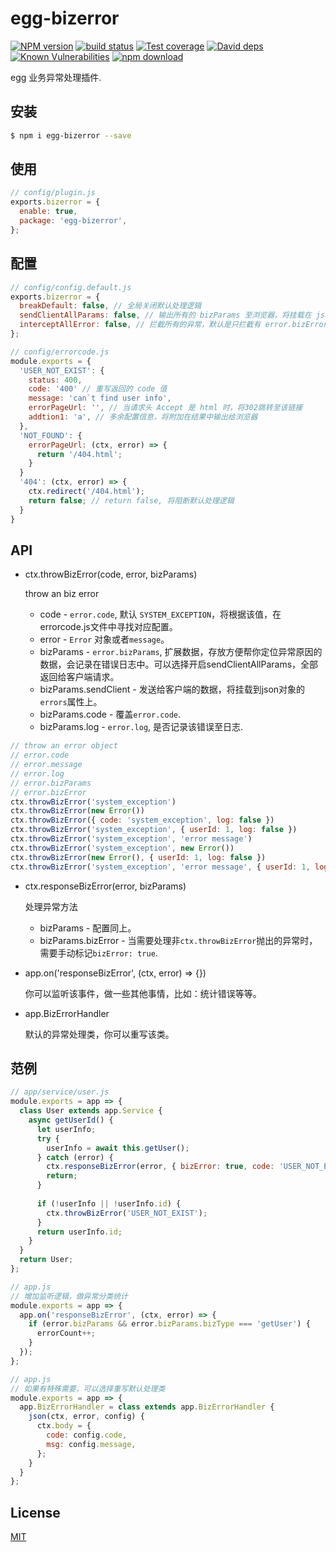 # egg-bizerror

[![NPM version][npm-image]][npm-url]
[![build status][travis-image]][travis-url]
[![Test coverage][codecov-image]][codecov-url]
[![David deps][david-image]][david-url]
[![Known Vulnerabilities][snyk-image]][snyk-url]
[![npm download][download-image]][download-url]

[npm-image]: https://img.shields.io/npm/v/egg-bizerror.svg?style=flat-square
[npm-url]: https://npmjs.org/package/egg-bizerror
[travis-image]: https://img.shields.io/travis/beliefgp/egg-bizerror.svg?style=flat-square
[travis-url]: https://travis-ci.org/beliefgp/egg-bizerror
[codecov-image]: https://img.shields.io/codecov/c/github/beliefgp/egg-bizerror.svg?style=flat-square
[codecov-url]: https://codecov.io/github/beliefgp/egg-bizerror?branch=master
[david-image]: https://img.shields.io/david/beliefgp/egg-bizerror.svg?style=flat-square
[david-url]: https://david-dm.org/beliefgp/egg-bizerror
[snyk-image]: https://snyk.io/test/npm/egg-bizerror/badge.svg?style=flat-square
[snyk-url]: https://snyk.io/test/npm/egg-bizerror
[download-image]: https://img.shields.io/npm/dm/egg-bizerror.svg?style=flat-square
[download-url]: https://npmjs.org/package/egg-bizerror

egg 业务异常处理插件.

## 安装

```bash
$ npm i egg-bizerror --save
```

## 使用

```js
// config/plugin.js
exports.bizerror = {
  enable: true,
  package: 'egg-bizerror',
};
```

## 配置

```js
// config/config.default.js
exports.bizerror = {
  breakDefault: false, // 全局关闭默认处理逻辑
  sendClientAllParams: false, // 输出所有的 bizParams 至浏览器，将挂载在 json 对象的 errors 属性上。
  interceptAllError: false, // 拦截所有的异常，默认是只拦截有 error.bizError=true 标记的异常
};

// config/errorcode.js
module.exports = {
  'USER_NOT_EXIST': {
    status: 400,
    code: '400' // 重写返回的 code 值
    message: 'can`t find user info',
    errorPageUrl: '', // 当请求头 Accept 是 html 时，将302跳转至该链接 
    addtion1: 'a', // 多余配置信息，将附加在结果中输出给浏览器
  },
  'NOT_FOUND': {
    errorPageUrl: (ctx, error) => {
      return '/404.html';
    }
  }
  '404': (ctx, error) => {
    ctx.redirect('/404.html');
    return false; // return false, 将阻断默认处理逻辑
  }
}
```

## API

* ctx.throwBizError(code, error, bizParams)

  throw an biz error

  * code - `error.code`, 默认 `SYSTEM_EXCEPTION`，将根据该值，在errorcode.js文件中寻找对应配置。
  * error - `Error` 对象或者`message`。
  * bizParams - `error.bizParams`, 扩展数据，存放方便帮你定位异常原因的数据，会记录在错误日志中。可以选择开启sendClientAllParams，全部返回给客户端请求。
  * bizParams.sendClient - 发送给客户端的数据，将挂载到json对象的`errors`属性上。
  * bizParams.code - 覆盖`error.code`.
  * bizParams.log - `error.log`, 是否记录该错误至日志.

```js
// throw an error object
// error.code
// error.message
// error.log
// error.bizParams
// error.bizError
ctx.throwBizError('system_exception')
ctx.throwBizError(new Error())
ctx.throwBizError({ code: 'system_exception', log: false })
ctx.throwBizError('system_exception', { userId: 1, log: false })
ctx.throwBizError('system_exception', 'error message')
ctx.throwBizError('system_exception', new Error())
ctx.throwBizError(new Error(), { userId: 1, log: false })
ctx.throwBizError('system_exception', 'error message', { userId: 1, log: false })
```

* ctx.responseBizError(error, bizParams)

  处理异常方法

  * bizParams - 配置同上。
  * bizParams.bizError - 当需要处理非`ctx.throwBizError`抛出的异常时，需要手动标记`bizError: true`.

* app.on('responseBizError', (ctx, error) => {})

  你可以监听该事件，做一些其他事情，比如：统计错误等等。

* app.BizErrorHandler  

  默认的异常处理类，你可以重写该类。

## 范例

```js
// app/service/user.js
module.exports = app => {
  class User extends app.Service {
    async getUserId() {
      let userInfo;
      try {
        userInfo = await this.getUser();
      } catch (error) {
        ctx.responseBizError(error, { bizError: true, code: 'USER_NOT_EXIST' })
        return;
      }
      
      if (!userInfo || !userInfo.id) {
        ctx.throwBizError('USER_NOT_EXIST');
      }
      return userInfo.id;
    }
  }
  return User;
};

// app.js
// 增加监听逻辑，做异常分类统计
module.exports = app => {
  app.on('responseBizError', (ctx, error) => {
    if (error.bizParams && error.bizParams.bizType === 'getUser') {
      errorCount++;
    }
  });
};

// app.js
// 如果有特殊需要，可以选择重写默认处理类
module.exports = app => {
  app.BizErrorHandler = class extends app.BizErrorHandler {
    json(ctx, error, config) {
      ctx.body = {
        code: config.code,
        msg: config.message,
      };
    }
  }
};

```

## License

[MIT](LICENSE)
